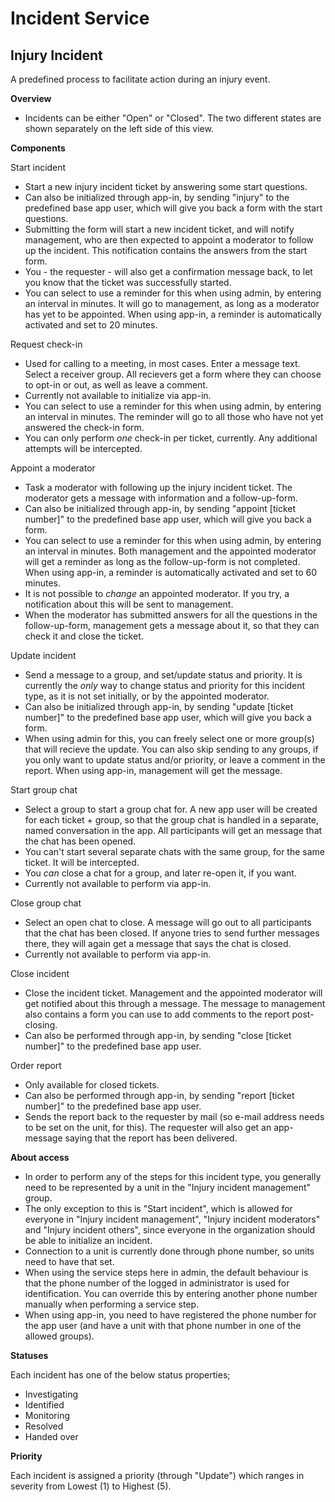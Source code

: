 Incident Service
============
## Injury Incident ##

A predefined process to facilitate action during an injury event.

**Overview**

* Incidents can be either "Open" or "Closed". The two different states are shown separately on the left side of this view.

**Components**

Start incident
* Start a new injury incident ticket by answering some start questions.
* Can also be initialized through app-in, by sending "injury" to the predefined base app user, which will give you back a form with the start questions.
* Submitting the form will start a new incident ticket, and will notify management, who are then expected to appoint a moderator to follow up the incident. This notification contains the answers from the start form.
* You - the requester - will also get a confirmation message back, to let you know that the ticket was successfully started.
* You can select to use a reminder for this when using admin, by entering an interval in minutes. It will go to management, as long as a moderator has yet to be appointed. When using app-in, a reminder is automatically activated and set to 20 minutes. 

Request check-in
* Used for calling to a meeting, in most cases. Enter a message text. Select a receiver group. All recievers get a form where they can choose to opt-in or out, as well as leave a comment.
* Currently not available to initialize via app-in.
* You can select to use a reminder for this when using admin, by entering an interval in minutes. The reminder will go to all those who have not yet answered the check-in form.
* You can only perform *one* check-in per ticket, currently. Any additional attempts will be intercepted.

Appoint a moderator
* Task a moderator with following up the injury incident ticket. The moderator gets a message with information and a follow-up-form.
* Can also be initialized through app-in, by sending "appoint [ticket number]" to the predefined base app user, which will give you back a form.
* You can select to use a reminder for this when using admin, by entering an interval in minutes. Both management and the appointed moderator will get a reminder as long as the follow-up-form is not completed. When using app-in, a reminder is automatically activated and set to 60 minutes.
* It is not possible to *change* an appointed moderator. If you try, a notification about this will be sent to management.
* When the moderator has submitted answers for all the questions in the follow-up-form, management gets a message about it, so that they can check it and close the ticket.

Update incident
* Send a message to a group, and set/update status and priority. It is currently the *only* way to change status and priority for this incident type, as it is not set initially, or by the appointed moderator.
* Can also be initialized through app-in, by sending "update [ticket number]" to the predefined base app user, which will give you back a form.
* When using admin for this, you can freely select one or more group(s) that will recieve the update. You can also skip sending to any groups, if you only want to update status and/or priority, or leave a comment in the report. When using app-in, management will get the message.

Start group chat
* Select a group to start a group chat for. A new app user will be created for each ticket + group, so that the group chat is handled in a separate, named conversation in the app. All participants will get an message that the chat has been opened.
* You can't start several separate chats with the same group, for the same ticket. It will be intercepted.
* You *can* close a chat for a group, and later re-open it, if you want.
* Currently not available to perform via app-in.

Close group chat
* Select an open chat to close. A message will go out to all participants that the chat has been closed. If anyone tries to send further messages there, they will again get a message that says the chat is closed.
* Currently not available to perform via app-in.

Close incident
* Close the incident ticket. Management and the appointed moderator will get notified about this through a message. The message to management also contains a form you can use to add comments to the report post-closing.
* Can also be performed through app-in, by sending "close [ticket number]" to the predefined base app user.

Order report
* Only available for closed tickets.
* Can also be performed through app-in, by sending "report [ticket number]" to the predefined base app user.
* Sends the report back to the requester by mail (so e-mail address needs to be set on the unit, for this). The requester will also get an app-message saying that the report has been delivered.

**About access**

* In order to perform any of the steps for this incident type, you generally need to be represented by a unit in the "Injury incident management" group.
* The only exception to this is "Start incident", which is allowed for everyone in "Injury incident management", "Injury incident moderators" and "Injury incident others", since everyone in the organization should be able to initialize an incident.
* Connection to a unit is currently done through phone number, so units need to have that set.
* When using the service steps here in admin, the default behaviour is that the phone number of the logged in administrator is used for identification. You can override this by entering another phone number manually when performing a service step.
* When using app-in, you need to have registered the phone number for the app user (and have a unit with that phone number in one of the allowed groups).

**Statuses**

Each incident has one of the below status properties;
  * Investigating
  * Identified
  * Monitoring
  * Resolved
  * Handed over

**Priority**

Each incident is assigned a priority (through "Update") which ranges in severity from Lowest (1) to Highest (5).
